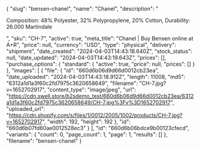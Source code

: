 {
  "slug": "bensen-chanel",
  "name": "Chanel",
  "description": "<p>Composition: 48% Polyester, 32% Polypropylene, 20% Cotton, Durability: 26.000 Martindale</p>",
  "sku": "CH-7",
  "active": true,
  "meta_title": "Chanel | Buy Bensen online at A+R",
  "price": null,
  "currency": "USD",
  "type": "physical",
  "delivery": "shipment",
  "date_created": "2024-04-03T14:43:18.640Z",
  "stock_status": null,
  "date_updated": "2024-04-03T14:43:19.643Z",
  "prices": [],
  "purchase_options": {
    "standard": {
      "active": true,
      "price": null,
      "prices": []
    }
  },
  "images": [
    {
      "file": {
        "id": "660d6b06d9d66d0012cb23ea",
        "date_uploaded": "2024-04-03T14:43:18.912Z",
        "length": 11008,
        "md5": "6312a1d1a3f60c2fd7975c3620658649",
        "filename": "CH-7.jpg?v=1652702917",
        "content_type": "image/jpeg",
        "url": "https://cdn.swell.store/b2sdemo_test/660d6b06d9d66d0012cb23ea/6312a1d1a3f60c2fd7975c3620658649/CH-7.jpg%3Fv%3D1652702917",
        "uploaded_url": "https://cdn.shopify.com/s/files/1/0012/2005/1002/products/CH-7.jpg?v=1652702917",
        "width": 192,
        "height": 192
      },
      "id": "660d6b07fd60ae0012528ec3"
    }
  ],
  "id": "660d6b06bdce9b00123cfecd",
  "variants": {
    "count": 0,
    "page_count": 1,
    "page": 1,
    "results": []
  },
  "filename": "bensen-chanel"
}